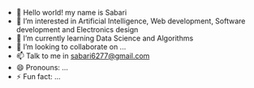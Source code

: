 - 👋 Hello world! my name is Sabari
- 👀 I’m interested in Artificial Intelligence, Web development, Software development and Electronics design
- 🌱 I’m currently learning Data Science and Algorithms
- 💞️ I’m looking to collaborate on ...
- 📫 Talk to me in sabari6277@gmail.com
- 😄 Pronouns: ...
- ⚡ Fun fact: ...

<!---
Sabari-SBR/Sabari-SBR is a ✨ special ✨ repository because its `README.md` (this file) appears on your GitHub profile.
You can click the Preview link to take a look at your changes.
--->

